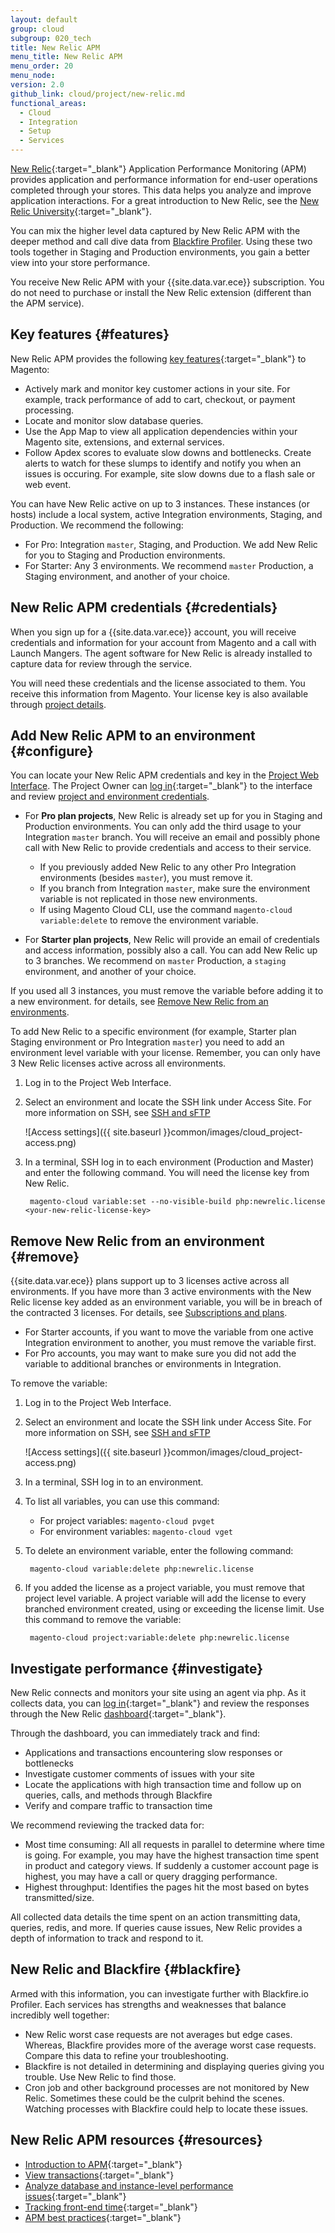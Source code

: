 ```yaml
---
layout: default
group: cloud
subgroup: 020_tech
title: New Relic APM
menu_title: New Relic APM
menu_order: 20
menu_node:
version: 2.0
github_link: cloud/project/new-relic.md
functional_areas:
  - Cloud
  - Integration
  - Setup
  - Services
---
```


[New Relic](https://docs.newrelic.com/docs/apm/new-relic-apm/getting-started/introduction-new-relic-apm){:target="_blank"} Application Performance Monitoring (APM) provides application and performance information for end-user operations completed through your stores. This data helps you analyze and improve application interactions. For a great introduction to New Relic, see the [New Relic University](https://learn.newrelic.com/courses/intro_apm){:target="_blank"}.

You can mix the higher level data captured by New Relic APM with the deeper method and call dive data from [Blackfire Profiler]({{page.baseurl}}cloud/project/project-integrate-blackfire.html). Using these two tools together in Staging and Production environments, you gain a better view into your store performance.

<div class="bs-callout bs-callout-info" id="info" markdown="1">
You receive New Relic APM with your {{site.data.var.ece}} subscription. You do not need to purchase or install the New Relic extension (different than the APM service).
</div>

## Key features {#features}

New Relic APM provides the following [key features](https://newrelic.com/php/magento){:target="_blank"} to Magento:

* Actively mark and monitor key customer actions in your site. For example, track performance of add to cart, checkout, or payment processing.
* Locate and monitor slow database queries.
* Use the App Map to view all application dependencies within your Magento site, extensions, and external services.
* Follow Apdex scores to evaluate slow downs and bottlenecks. Create alerts to watch for these slumps to identify and notify you when an issues is occuring. For example, site slow downs due to a flash sale or web event.

You can have New Relic active on up to 3 instances. These instances (or hosts) include a local system, active Integration environments, Staging, and Production. We recommend the following:

* For Pro: Integration `master`, Staging, and Production. We add New Relic for you to Staging and Production environments.
* For Starter: Any 3 environments. We recommend `master` Production, a Staging environment, and another of your choice.

## New Relic APM credentials {#credentials}
When you sign up for a {{site.data.var.ece}} account, you will receive credentials and information for your account from Magento and a call with Launch Mangers. The agent software for New Relic is already installed to capture data for review through the service.

You will need these credentials and the license associated to them. You receive this information from Magento. Your license key is also available through [project details]({{page.baseurl}}cloud/project/projects.html#integrations).

## Add New Relic APM to an environment {#configure}
You can locate your New Relic APM credentials and key in the [Project Web Interface]({{page.baseurl}}cloud/project/project-integrate-blackfire.html). The Project Owner can [log in](https://accounts.magento.cloud){:target="_blank"} to the interface and review [project and environment credentials]({{page.baseurl}}cloud/before/before-project-owner.html#cloud-owner-creds).

* For **Pro plan projects**, New Relic is already set up for you in Staging and Production environments. You can only add the third usage to your Integration `master` branch. You will receive an email and possibly phone call with New Relic to provide credentials and access to their service.

  * If you previously added New Relic to any other Pro Integration environments (besides <code>master</code>), you must remove it.
  * If you branch from Integration <code>master</code>, make sure the environment variable is not replicated in those new environments.
  * If using Magento Cloud CLI, use the command <code>magento-cloud variable:delete</code> to remove the environment variable.
* For **Starter plan projects**, New Relic will provide an email of credentials and access information, possibly also a call. You can add New Relic up to 3 branches. We recommend on `master` Production, a `staging` environment, and another of your choice.

If you used all 3 instances, you must remove the variable before adding it to a new environment. for details, see [Remove New Relic from an environments](#remove).

To add New Relic to a specific environment (for example, Starter plan Staging environment or Pro Integration `master`) you need to add an environment level variable with your license. Remember, you can only have 3 New Relic licenses active across all environments.

1. Log in to the Project Web Interface.
2. Select an environment and locate the SSH link under Access Site. For more information on SSH, see [SSH and sFTP]({{page.baseurl}}cloud/env/environments-ssh.html)

	![Access settings]({{ site.baseurl }}common/images/cloud_project-access.png)
3. In a terminal, SSH log in to each environment (Production and Master) and enter the following command. You will need the license key from New Relic.

        magento-cloud variable:set --no-visible-build php:newrelic.license <your-new-relic-license-key>

## Remove New Relic from an environment {#remove}
{{site.data.var.ece}} plans support up to 3 licenses active across all environments. If you have more than 3 active environments with the New Relic license key added as an environment variable, you will be in breach of the contracted 3 licenses. For details, see [Subscriptions and plans]({{page.baseurl}}cloud/basic-information/cloud-plans.html).

* For Starter accounts, if you want to move the variable from one active Integration environment to another, you must remove the variable first.
* For Pro accounts, you may want to make sure you did not add the variable to additional branches or environments in Integration.

To remove the variable:

1. Log in to the Project Web Interface.
2. Select an environment and locate the SSH link under Access Site. For more information on SSH, see [SSH and sFTP]({{page.baseurl}}cloud/env/environments-ssh.html)

	![Access settings]({{ site.baseurl }}common/images/cloud_project-access.png)
4. In a terminal, SSH log in to an environment.
5. To list all variables, you can use this command:

    * For project variables: `magento-cloud pvget`
    * For environment variables: `magento-cloud vget`
6. To delete an environment variable, enter the following command:

        magento-cloud variable:delete php:newrelic.license
7. If you added the license as a project variable, you must remove that project level variable. A project variable will add the license to every branched environment created, using or exceeding the license limit. Use this command to remove the variable:

        magento-cloud project:variable:delete php:newrelic.license

<!-- Add New Relic to `.magento.app.yaml`:

1. In your development code branch, edit `.magento.app.yaml` with a text editor.
2. Add the following information:

    runtime:
      extensions:
        - newrelic
3. Save and push the changes to deploy across Staging and Production. -->

## Investigate performance {#investigate}
New Relic connects and monitors your site using an agent via php. As it collects data, you can [log in](https://login.newrelic.com/login/){:target="_blank"} and review the responses through the New Relic [dashboard](https://docs.newrelic.com/docs/apm/applications-menu/monitoring/apm-overview-page){:target="_blank"}.

Through the dashboard, you can immediately track and find:

* Applications and transactions encountering slow responses or bottlenecks
* Investigate customer comments of issues with your site
* Locate the applications with high transaction time and follow up on queries, calls, and methods through Blackfire
* Verify and compare traffic to transaction time

We recommend reviewing the tracked data for:

* Most time consuming: All all requests in parallel to determine where time is going. For example, you may have the highest transaction time spent in product and category views. If suddenly a customer account page is highest, you may have a call or query dragging performance.
* Highest throughput: Identifies the pages hit the most based on bytes transmitted/size.

All collected data details the time spent on an action transmitting data, queries, redis, and more. If queries cause issues, New Relic provides a depth of information to track and respond to it.

## New Relic and Blackfire {#blackfire}

Armed with this information, you can investigate further with Blackfire.io Profiler. Each services has strengths and weaknesses that balance incredibly well together:

* New Relic worst case requests are not averages but edge cases. Whereas, Blackfire provides more of the average worst case requests. Compare this data to refine your troubleshooting.
* Blackfire is not detailed in determining and displaying queries giving you trouble. Use New Relic to find those.
* Cron job and other background processes are not monitored by New Relic. Sometimes these could be the culprit behind the scenes. Watching processes with Blackfire could help to locate these issues.

## New Relic APM resources {#resources}

* [Introduction to APM](https://docs.newrelic.com/docs/data-analysis/user-interface-functions/view-your-data/standard-page-functions){:target="_blank"}
* [View transactions](https://docs.newrelic.com/docs/apm/applications-menu/monitoring/transactions-page#tx_viewing){:target="_blank"}
* [Analyze database and instance-level performance issues](https://docs.newrelic.com/docs/apm/applications-menu/features/analyze-database-instance-level-performance-issues){:target="_blank"}
* [Tracking front-end time](https://docs.newrelic.com/docs/apm/applications-menu/features/request-queuing-tracking-front-end-time){:target="_blank"}
* [APM best practices](https://docs.newrelic.com/docs/apm/new-relic-apm/guides/new-relic-apm-best-practices-guide){:target="_blank"}
